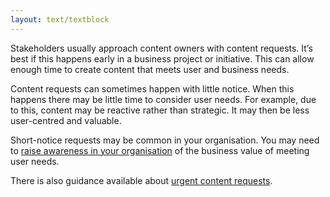 ```yaml
---
layout: text/textblock
---
```


Stakeholders usually approach content owners with content requests. It’s best if this happens early in a business project or initiative. This can allow enough time to create content that meets user and business needs.

Content requests can sometimes happen with little notice. When this happens there may be little time to consider user needs. For example, due to this, content may be reactive rather than strategic. It may then be less user-centred and valuable.

Short-notice requests may be common in your organisation. You may need to [raise awareness in your organisation](/content-strategy/balance-user-business/educate-organisation/) of the business value of meeting user needs.

There is also guidance available about [urgent content requests](/governing-content/urgent-content-requests/).
